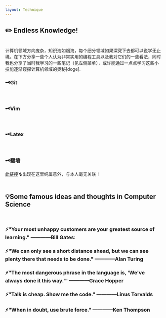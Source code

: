 ```yaml
---
layout: Technique
---
```


<h2 id="Endless Knowledge"> ✏️ Endless Knowledge!</h2>
<br>
  计算机领域方向庞杂，知识浩如烟海，每个细分领域如果深究下去都可以说学无止境。在下方分享一些个人认为非常实用的编程工具以及我对它们的一些看法，同时我也分享了当时我学习的一些笔记（见左侧菜单），或许能通过一点点学习这些小技能逐渐窥探计算机领域的奥秘[doge].
<h3 id="Git">🗝️Git</h3>
  
  <br>
<h3 id="Vim">🗝️Vim</h3>
  
<br>
<h3 id="LaTex">🗝️Latex</h3>
  
<br>
<h3 id="翻墙">🗝️翻墙</h3>
   <a href="https://letslook.net/super/ss" class="hover-link">此链接</a>🪜出现在这里纯属意外，与本人毫无关联！
<br>
<br>
<h2 id="famous sentence">💡Some famous ideas and thoughts in Computer Science</h2>
<br>
<h3> ⚡"Your most unhappy customers are your greatest source of learning."    ————Bill Gates:</h3>
<h3> ⚡"We can only see a short distance ahead, but we can see plenty there that needs to be done."   ————Alan Turing</h3>
<h3> ⚡"The most dangerous phrase in the language is, 'We've always done it this way.'"   ————Grace Hopper</h3>
<h3> ⚡"Talk is cheap. Show me the code."     ————Linus Torvalds</h3>
<h3> ⚡"When in doubt, use brute force."   ————Ken Thompson</h3>
